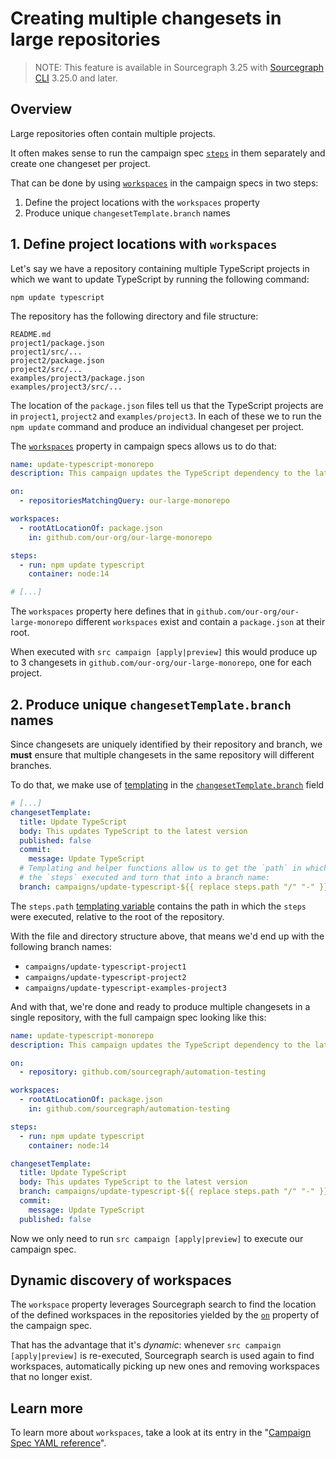 # Creating multiple changesets in large repositories

<style>
.markdown-body h2 { margin-top: 50px; }
.markdown-body pre.chroma { font-size: 0.75em; }
</style>

> NOTE: This feature is available in Sourcegraph 3.25 with <a href="https://github.com/sourcegraph/src-cli">Sourcegraph CLI</a> 3.25.0 and later.</p>

## Overview

Large repositories often contain multiple projects.

It often makes sense to run the campaign spec [`steps`][steps] in them separately and create one changeset per project.

That can be done by using [`workspaces`][workspaces] in the campaign specs in
two steps:

1. Define the project locations with the `workspaces` property
2. Produce unique `changesetTemplate.branch` names

## 1. Define project locations with `workspaces`

Let's say we have a repository containing multiple TypeScript projects in which we want to update TypeScript by running the following command:

```
npm update typescript
```

The repository has the following directory and file structure:

```
README.md
project1/package.json
project1/src/...
project2/package.json
project2/src/...
examples/project3/package.json
examples/project3/src/...
```

The location of the `package.json` files tell us that the TypeScript projects are in `project1`, `project2` and `examples/project3`. In each of these we to run the `npm update` command and produce an individual changeset per project.

The [`workspaces`][workspaces] property in campaign specs allows us to do that:

```yaml
name: update-typescript-monorepo
description: This campaign updates the TypeScript dependency to the latest version

on:
  - repositoriesMatchingQuery: our-large-monorepo

workspaces:
  - rootAtLocationOf: package.json
    in: github.com/our-org/our-large-monorepo

steps:
  - run: npm update typescript
    container: node:14

# [...]
```

The `workspaces` property here defines that in `github.com/our-org/our-large-monorepo` different `workspaces` exist and contain a `package.json` at their root.

When executed with `src campaign [apply|preview]` this would produce up to 3 changesets in `github.com/our-org/our-large-monorepo`, one for each project.

## 2. Produce unique `changesetTemplate.branch` names

Since changesets are uniquely identified by their repository and branch, we **must** ensure that multiple changesets in the same repository will different branches.

To do that, we make use of [templating][templating] in the [`changesetTemplate.branch`][branch] field

```yaml
# [...]
changesetTemplate:
  title: Update TypeScript
  body: This updates TypeScript to the latest version
  published: false
  commit:
    message: Update TypeScript
  # Templating and helper functions allow us to get the `path` in which
  # the `steps` executed and turn that into a branch name:
  branch: campaigns/update-typescript-${{ replace steps.path "/" "-" }}
```

The `steps.path` [templating variable][templating] contains the path in which the `steps` were executed, relative to the root of the repository.

With the file and directory structure above, that means we'd end up with the following branch names:

- `campaigns/update-typescript-project1`
- `campaigns/update-typescript-project2`
- `campaigns/update-typescript-examples-project3`

And with that, we're done and ready to produce multiple changesets in a single repository, with the full campaign spec looking like this:

```yaml
name: update-typescript-monorepo
description: This campaign updates the TypeScript dependency to the latest version

on:
  - repository: github.com/sourcegraph/automation-testing

workspaces:
  - rootAtLocationOf: package.json
    in: github.com/sourcegraph/automation-testing

steps:
  - run: npm update typescript
    container: node:14

changesetTemplate:
  title: Update TypeScript
  body: This updates TypeScript to the latest version
  branch: campaigns/update-typescript-${{ replace steps.path "/" "-" }}
  commit:
    message: Update TypeScript
  published: false
```

Now we only need to run `src campaign [apply|preview]` to execute our campaign spec.

## Dynamic discovery of workspaces

The `workspace` property leverages Sourcegraph search to find the location of the defined workspaces in the repositories yielded by the [`on`][on] property of the campaign spec.

That has the advantage that it's _dynamic_: whenever `src campaign [apply|preview]` is re-executed, Sourcegraph search is used again to find workspaces, automatically picking up new ones and removing workspaces that no longer exist.

## Learn more

To learn more about `workspaces`, take a look at its entry in the "[Campaign Spec YAML reference][workspaces]".

<!-- References for easier reading of text above: -->

[cli]: ../cli/index.md
[steps]: ../references/campaign_spec_yaml_reference.md#steps
[workspaces]: ../references/campaign_spec_yaml_reference.md#workspaces
[on]: ../references/campaign_spec_yaml_reference.md#on
[branch]: ../references/campaign_spec_yaml_reference.md#changesettemplate-branch
[templating]: ../references/campaign_spec_templating.md
